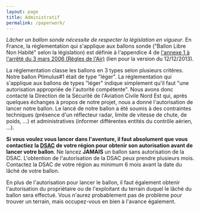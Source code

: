 ```yaml
---
layout: page
title: Administratif
permalink: /paperwork/
---
```


*Lâcher un ballon sonde nécessite de respecter la législation en vigueur*. En France, la réglementation qui s'applique aux ballons sonde ("Ballon Libre Non Habité" selon la législation) est définie à l'appendice 4 de [l'annexe 1 à l'arrêté du 3 mars 2006 (Règles de l'Air)](https://www.sia.aviation-civile.gouv.fr/dossier/texteregle/RDA_complet_12122013.pdf) (lien pour la version du 12/12/2013).

La réglementation classe les ballons en 3 types selon plusieurs critères. Notre ballon Ptimulus#1 était de type "léger". La réglementation qui s'applique aux ballons de types "léger" indique simplement qu'il faut "une autorisation appropriée de l'autorité compétente". Nous avons donc contacté la Direction de la Sécurité de l'Aviation Civile Nord Est qui, après quelques échanges à propos de notre projet, nous a donné l'autorisation de lancer notre ballon. Le lancé de notre ballon a été soumis à des contraintes techniques (présence d'un réflecteur radar, limite de vitesse de chute, de poids, ...) et administratives (informer différentes entités du contrôle aérien, ...).
 

__Si vous voulez vous lancer dans l'aventure, il faut absolument que vous contactiez la [DSAC](http://www.developpement-durable.gouv.fr/-Directions-de-la-Securite-de-l-.html) de votre région pour obtenir son autorisation avant de lancer votre ballon__. Ne lancez __JAMAIS__ un ballon sans autorisation de la DSAC. 
L'obtention de l'autorisation de la DSAC peux prendre plusieurs mois. Contactez la DSAC de votre région au minimum 6 mois avant la date du lâché de votre ballon.


En plus de l'autorisation pour lancer le ballon, il faut également obtenir l'autorisation du propriétaire ou de l'exploitant du terrain duquel le lâché du ballon sera effectué. Vous n'aurez probablement pas de problème pour trouver un terrain, mais occupez-vous en bien à l'avance également.


